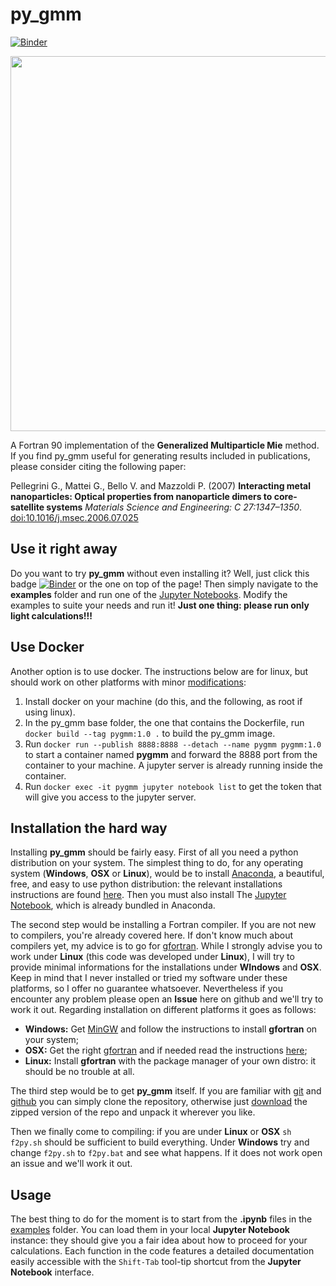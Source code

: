 # py_gmm
[![Binder](https://mybinder.org/badge_logo.svg)](https://mybinder.org/v2/gh/FoleyLab/py_gmm/HEAD)

<img src="https://github.com/gevero/py_gmm/blob/master/images/array.png" width="600">

A Fortran 90 implementation of the **Generalized Multiparticle Mie** method. If you find py_gmm useful for generating results included in publications, please consider citing the following paper:

Pellegrini G., Mattei G., Bello V. and Mazzoldi P. (2007) **Interacting metal nanoparticles: Optical properties from nanoparticle dimers to core-satellite systems** *Materials Science and Engineering: C 27:1347–1350*. [doi:10.1016/j.msec.2006.07.025](http://dx.doi.org/10.1016/j.msec.2006.07.025)

## Use it right away

Do you want to try **py_gmm** without even installing it? Well, just click this badge [![Binder](http://mybinder.org/badge.svg)](http://mybinder.org/repo/gevero/py_gmm) or the one on top of the page! Then simply navigate to the **examples** folder and run one of the [Jupyter Notebooks](http://ipython.org/notebook.html). Modify the examples to suite your needs and run it! **Just one thing: please run only light calculations!!!** 

## Use Docker

Another option is to use docker. The instructions below are for linux, but should work on other platforms with minor [modifications](https://docs.docker.com/get-started/):

1. Install docker on your machine (do this, and the following, as root if using linux).
2. In the py_gmm base folder, the one that contains the Dockerfile, run `docker build --tag pygmm:1.0 .` to build the py_gmm image.
3. Run `docker run --publish 8888:8888 --detach --name pygmm pygmm:1.0` to start a container named **pygmm** and forward the 8888 port from the container to your machine. A jupyter server is already running inside the container.
4. Run `docker exec -it pygmm jupyter notebook list` to get the token that will give you access to the jupyter server.

## Installation the hard way

Installing **py_gmm** should be fairly easy. First of all you need a python distribution on your system. The simplest thing to do, for any operating system (**Windows**, **OSX** or **Linux**), would be to install [Anaconda](https://store.continuum.io/cshop/anaconda/), a beautiful, free, and easy to use python distribution: the relevant installations instructions are found [here](http://docs.continuum.io/anaconda/install.html). Then you must also install The [Jupyter Notebook](http://ipython.org/notebook.html), which is already bundled in Anaconda.

The second step would be installing a Fortran compiler. If you are not new to compilers, you're already covered here. If don't know much about compilers yet, my advice is to go for [gfortran](https://gcc.gnu.org/wiki/GFortran). While I strongly advise you to work under **Linux** (this code was developed under **Linux**), I will try to provide minimal informations for the installations under **WIndows** and **OSX**. Keep in mind that I never installed or tried my software under these platforms, so I offer no guarantee whatsoever. Nevertheless if you encounter any problem please open an **Issue** here on github and we'll try to work it out. Regarding installation on different platforms it goes as follows:

* **Windows:** Get [MinGW](http://www.mingw.org/wiki/howto_install_the_mingw_gcc_compiler_suite) and follow the instructions to install **gfortran** on your system;
* **OSX:** Get the right [gfortran](https://gcc.gnu.org/wiki/GFortranBinaries#MacOS) and if needed read the instructions [here](https://gcc.gnu.org/wiki/GFortranBinariesMacOS);
* **Linux:** Install **gfortran** with the package manager of your own distro: it should be no trouble at all.

The third step would be to get **py_gmm** itself. If you are familiar with [git](http://git-scm.com/) and [github](https://github.com/) you can simply clone the repository, otherwise just [download](https://github.com/gevero/py_gmm/archive/master.zip) the zipped version of the repo and unpack it wherever you like.

Then we finally come to compiling: if you are under **Linux** or **OSX** `sh f2py.sh` should be sufficient to build everything. Under **Windows** try and change `f2py.sh` to `f2py.bat` and see what happens. If it does not work open an issue and we'll work it out.

## Usage

The best thing to do for the moment is to start from the **.ipynb** files in the [examples](https://github.com/gevero/py_gmm/tree/master/examples) folder. You can load them in your local **Jupyter Notebook** instance: they should give you a fair idea about how to proceed for your calculations. Each function in the code features a detailed documentation easily accessible with the `Shift-Tab` tool-tip shortcut from the **Jupyter Notebook** interface.
